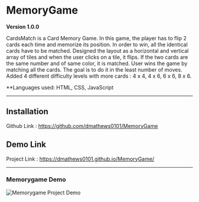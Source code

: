 # MemoryGame

**Version 1.0.0**

CardsMatch is a Card Memory Game. In this game, the player has to flip 2 cards each time and memorize its position. In order to win, all the identical cards have to be matched. Designed the layout as a horizontal and vertical array of tiles and when the user clicks on a tile, it flips. If the two cards are the same number and of same color, it is matched. User wins the game by matching all the cards. The goal is to do it in the least number of moves. Added 4 different difficulty levels with more cards : 4 x 4, 4 x 6, 6 x 6, 8 x 6. 

**Languages used: HTML, CSS, JavaScript 

---

## Installation
Github Link : https://github.com/dmathews0101/MemoryGame


## Demo Link
Project Link : https://dmathews0101.github.io/MemoryGame/ 


---

### Memorygame Demo
![Memorygame Project Demo](demo/Memorygame.gif)
